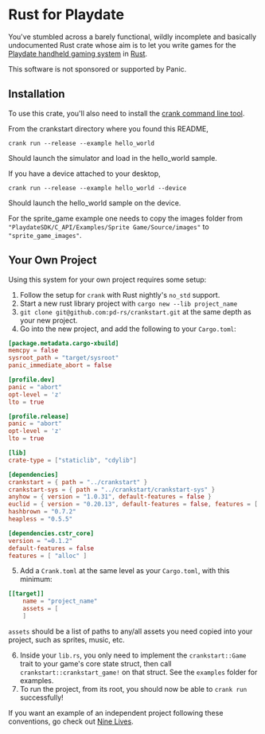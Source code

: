 # Rust for Playdate

You've stumbled across a barely functional, wildly incomplete and basically undocumented Rust crate whose aim is to let you write games for the [Playdate handheld gaming system](https://play.date) in [Rust](https://www.rust-lang.org).

This software is not sponsored or supported by Panic.

## Installation

To use this crate, you'll also need to install the [crank command line tool](https://github.com/rtsuk/crank).

From the crankstart directory where you found this README,

    crank run --release --example hello_world

Should launch the simulator and load in the hello_world sample.

If you have a device attached to your desktop,

    crank run --release --example hello_world --device

Should launch the hello_world sample on the device.

For the sprite_game example one needs to copy the images folder from `"PlaydateSDK/C_API/Examples/Sprite Game/Source/images"` to `"sprite_game_images"`.

## Your Own Project

Using this system for your own project requires some setup:

1. Follow the setup for `crank` with Rust nightly's `no_std` support.
2. Start a new rust library project with `cargo new --lib project_name`
3. `git clone git@github.com:pd-rs/crankstart.git` at the same depth as your new project.
4. Go into the new project, and add the following to your `Cargo.toml`:

```toml
[package.metadata.cargo-xbuild]
memcpy = false
sysroot_path = "target/sysroot"
panic_immediate_abort = false

[profile.dev]
panic = "abort"
opt-level = 'z'
lto = true

[profile.release]
panic = "abort"
opt-level = 'z'
lto = true

[lib]
crate-type = ["staticlib", "cdylib"]

[dependencies]
crankstart = { path = "../crankstart" }
crankstart-sys = { path = "../crankstart/crankstart-sys" }
anyhow = { version = "1.0.31", default-features = false }
euclid = { version = "0.20.13", default-features = false, features = [ "libm" ] }
hashbrown = "0.7.2"
heapless = "0.5.5"

[dependencies.cstr_core]
version = "=0.1.2"
default-features = false
features = [ "alloc" ]
```

5. Add a `Crank.toml` at the same level as your `Cargo.toml`, with this minimum:

```toml
[[target]]
    name = "project_name"
    assets = [
    ]
```

`assets` should be a list of paths to any/all assets you need copied into your project, such as sprites, music, etc.

6. Inside your `lib.rs`, you only need to implement the `crankstart::Game` trait to your game's core state struct, then call `crankstart::crankstart_game!` on that struct. See the `examples` folder for examples.
7. To run the project, from its root, you should now be able to `crank run` successfully!

If you want an example of an independent project following these conventions, go check out [Nine Lives](https://github.com/bravely/nine_lives).
